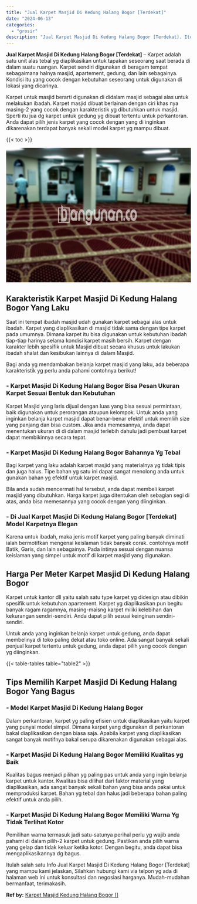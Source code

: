 ```yaml
---
title: "Jual Karpet Masjid Di Kedung Halang Bogor [Terdekat]"
date: "2024-06-13"
categories: 
  - "grosir"
description: "Jual Karpet Masjid Di Kedung Halang Bogor [Terdekat]. Itulah salah satu Info Jual Karpet Masjid Di Kedung Halang Bogor [Terdekat] yang mampu kami jelaskan,..."
---
```


**Jual Karpet Masjid Di Kedung Halang Bogor \[Terdekat\]** – Karpet adalah satu unit alas tebal yg diaplikasikan untuk tapakan seseorang saat berada di dalam suatu ruangan. Karpet sendiri digunakan di beragam tempat sebagaimana halnya masjid, apartement, gedung, dan lain sebagainya. Kondisi itu yang cocok dengan kebutuhan seseorang untuk digunakan di lokasi yang dicarinya.

Karpet untuk masjid berarti digunakan di didalam masjid sebagai alas untuk melakukan ibadah. Karpet masjid dibuat berlainan dengan ciri khas nya masing-2 yang cocok dengan karakteristik yg dibutuhkan untuk masjid. Sperti itu jua dg karpet untuk gedung yg dibuat tertentu untuk perkantoran. Anda dapat pilih jenis karpet yang cocok dengan yang di inginkan dikarenakan terdapat banyak sekali model karpet yg mampu dibuat.

{{< toc >}}

![Jual Karpet Masjid Di Kedung Halang Bogor [Terdekat]](/images/grosir-karpet-murah-63.png)

## Karakteristik Karpet Masjid Di Kedung Halang Bogor Yang Laku

Saat ini tempat ibadah masjid udah gunakan karpet sebagai alas untuk ibadah. Karpet yang diaplikasikan di masjid tidak sama dengan tipe karpet pada umumnya. Dimana karpet itu bisa digunakan untuk kebutuhan ibadah tiap-tiap harinya selama kondisi karpet masih bersih. Karpet dengan karakter lebih spesifik untuk Masjid dibuat secara khusus untuk lakukan ibadah shalat dan kesibukan lainnya di dalam Masjid.

Bagi anda yg mendambakan belanja karpet masjid yang laku, ada beberapa karakteristik yg perlu anda pahami contohnya berikut!

### \- Karpet Masjid Di Kedung Halang Bogor Bisa Pesan Ukuran Karpet Sesuai Bentuk dan Kebutuhan

Karpet Masjid yang laris dijual dengan luas yang bisa sesuai permintaan, baik digunakan untuk perorangan ataupun kelompok. Untuk anda yang inginkan belanja karpet masjid dapat benar-benar efektif untuk memliih size yang panjang dan bisa custom. Jika anda memesannya, anda dapat menentukan ukuran di di dalam masjid terlebih dahulu jadi pembuat karpet dapat membikinnya secara tepat.

### \- Karpet Masjid Di Kedung Halang Bogor Bahannya Yg Tebal

Bagi karpet yang laku adalah karpet masjid yang materialnya yg tidak tipis dan juga halus. Tipe bahan yg satu ini dapat sangat menolong anda untuk gunakan bahan yg efektif untuk karpet masjid.

Bila anda sudah mencermati hal tersebut, anda dapat membeli karpet masjid yang dibutuhkan. Harga karpet juga ditentukan oleh sebagian segi di atas, anda bisa memesannya yang cocok dengan yang diinginkan.

### \- Di Jual Karpet Masjid Di Kedung Halang Bogor \[Terdekat\] Model Karpetnya Elegan

Karena untuk ibadah, maka jenis motif karpet yang paling banyak diminati ialah bermotifkan mengenai keislaman tidak banyak corak. contohnya motif Batik, Garis, dan lain sebagainya. Pada intinya sesuai dengan nuansa keislaman yang simpel untuk motif di karpet masjid yang digunakan.

## Harga Per Meter Karpet Masjid Di Kedung Halang Bogor

Karpet untuk kantor dll yaitu salah satu type karpet yg didesign atau dibikin spesifik untuk kebutuhan apartement. Karpet yg diaplikasikan pun begitu banyak ragam ragamnya, masing-maisng karpet miliki kelebihan dan kekurangan sendiri-sendiri. Anda dapat pilih sesuai keinginan sendiri-sendiri.

Untuk anda yang inginkan belanja karpet untuk gedung, anda dapat membelinya di toko paling dekat atau toko online. Ada sangat banyak sekali penjual karpet tertentu untuk gedung, anda dapat pilih yang cocok dengan yg diinginkan.

{{< table-tables table="table2" >}}

## Tips Memilih Karpet Masjid Di Kedung Halang Bogor Yang Bagus

### \- Model Karpet Masjid Di Kedung Halang Bogor

Dalam perkantoran, karpet yg paling efisien untuk diaplikasikan yaitu karpet yang punyai model simpel. Dimana karpet yang digunakan di perkantoran bakal diaplikasikan dengan biasa saja. Apabila karpet yang diaplikasikan sangat banyak motifnya bakal serupa dikarenakan digunakan sebagai alas.

### \- Karpet Masjid Di Kedung Halang Bogor Memiliki Kualitas yg Baik

Kualitas bagus menjadi pilihan yg paling pas untuk anda yang ingin belanja karpet untuk kantor. Kwalitas bisa dilihat dari faktor material yang diaplikasikan, ada sangat banyak sekali bahan yang bisa anda pakai untuk memproduksi karpet. Bahan yg tebal dan halus jadi beberapa bahan paling efektif untuk anda pilih.

### \- Karpet Masjid Di Kedung Halang Bogor Memiliki Warna Yg Tidak Terlihat Kotor

Pemilihan warna termasuk jadi satu-satunya perihal perlu yg wajib anda pahami di dalam pilih-2 karpet untuk gedung. Pastikan anda pilih warna yang gelap dan tidak keluar ketika kotor. Dengan begitu, anda dapat bisa mengaplikasikannya dg bagus.

Itulah salah satu Info Jual Karpet Masjid Di Kedung Halang Bogor \[Terdekat\] yang mampu kami jelaskan, Silahkan hubungi kami via telpon yg ada di halaman web ini untuk konsultasi dan negosiasi harganya. Mudah-mudahan bermanfaat, terimakasih.

**Ref by:**  [Karpet Masjid Kedung Halang Bogor []](https://id.wikipedia.org/wiki/Karpet)
